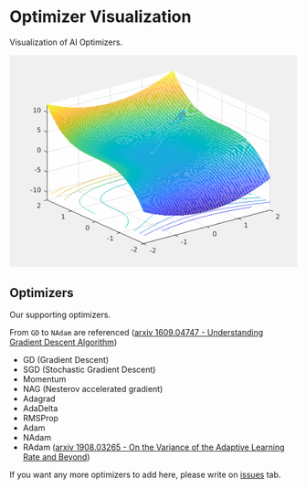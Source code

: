 # Optimizer Visualization

Visualization of AI Optimizers.

![batch_test](./test/batch.gif)

## Optimizers

Our supporting optimizers.

From `GD` to `NAdam` are referenced ([arxiv 1609.04747 - Understanding Gradient Descent Algorithm](https://arxiv.org/abs/1908.03265))

- GD (Gradient Descent)
- SGD (Stochastic Gradient Descent)
- Momentum
- NAG (Nesterov accelerated gradient)
- Adagrad
- AdaDelta
- RMSProp
- Adam
- NAdam
- RAdam ([arxiv 1908.03265 - On the Variance of the Adaptive Learning Rate and Beyond](https://arxiv.org/abs/1908.03265))

If you want any more optimizers to add here, please write on [issues](https://github.com/Kitsunetic/Optimizer-Visualization/issues) tab.
